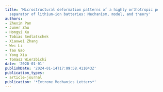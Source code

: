 ```yaml
---
title: 'Microstructural deformation patterns of a highly orthotropic polypropylene
  separator of lithium-ion batteries: Mechanism, model, and theory'
authors:
- Zhexin Pan
- Juner Zhu
- Hongyi Xu
- Tobias Sedlatschek
- Xiaowei Zhang
- Wei Li
- Tao Gao
- Yong Xia
- Tomasz Wierzbicki
date: '2020-01-01'
publishDate: '2024-01-14T17:09:58.411043Z'
publication_types:
- article-journal
publication: '*Extreme Mechanics Letters*'
---
```


